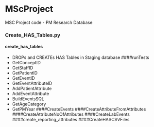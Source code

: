 # MScProject
MSC Project code - PM Research Database

### Create_HAS_Tables.py
#### create_has_tables
* DROPs and CREATEs HAS Tables in Staging database
####runTests
* GetConceptID
* GetStaffID
* GetPatientID
* GetEventID
* GetEventAttributeID
* AddPatientAttribute
* AddEventAttribute
* BuildEventsSQL
* GetAgeCategory
* GetPMYear
####CreateEvents
####CreateAttributeFromAttributes
####CreateAttributeNoOfAttributes
####CreateLabEvents
####create_reporting_attributes
####CreateHASCSVFiles

